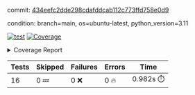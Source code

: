 commit: [434eefc2dde298cdafddcab112c773ffd758e0d9](https://github.com/rcmdnk/conf-finder/tree/434eefc2dde298cdafddcab112c773ffd758e0d9)

condition: branch=main, os=ubuntu-latest, python_version=3.11

[![test](https://github.com/rcmdnk/conf-finder/actions/workflows/test.yml/badge.svg)](https://github.com/rcmdnk/conf-finder/actions/runs/11677005479)
<a href="https://github.com/rcmdnk/conf-finder/blob/434eefc2dde298cdafddcab112c773ffd758e0d9/README.md"><img alt="Coverage" src="https://img.shields.io/badge/Coverage-93%25-brightgreen.svg" /></a><details><summary>Coverage Report </summary><table><tr><th>File</th><th>Stmts</th><th>Miss</th><th>Cover</th><th>Missing</th></tr><tbody><tr><td colspan="5"><b>src/conf_finder</b></td></tr><tr><td>&nbsp; &nbsp;<a href="https://github.com/rcmdnk/conf-finder/blob/434eefc2dde298cdafddcab112c773ffd758e0d9/src/conf_finder/conf_finder.py">conf_finder.py</a></td><td>102</td><td>8</td><td>92%</td><td><a href="https://github.com/rcmdnk/conf-finder/blob/434eefc2dde298cdafddcab112c773ffd758e0d9/src/conf_finder/conf_finder.py#L65-L67">65&ndash;67</a>, <a href="https://github.com/rcmdnk/conf-finder/blob/434eefc2dde298cdafddcab112c773ffd758e0d9/src/conf_finder/conf_finder.py#L76">76</a>, <a href="https://github.com/rcmdnk/conf-finder/blob/434eefc2dde298cdafddcab112c773ffd758e0d9/src/conf_finder/conf_finder.py#L81">81</a>, <a href="https://github.com/rcmdnk/conf-finder/blob/434eefc2dde298cdafddcab112c773ffd758e0d9/src/conf_finder/conf_finder.py#L141-L142">141&ndash;142</a>, <a href="https://github.com/rcmdnk/conf-finder/blob/434eefc2dde298cdafddcab112c773ffd758e0d9/src/conf_finder/conf_finder.py#L174">174</a></td></tr><tr><td><b>TOTAL</b></td><td><b>107</b></td><td><b>8</b></td><td><b>93%</b></td><td>&nbsp;</td></tr></tbody></table></details>

| Tests | Skipped | Failures | Errors | Time |
| ----- | ------- | -------- | -------- | ------------------ |
| 16 | 0 :zzz: | 0 :x: | 0 :fire: | 0.982s :stopwatch: |

